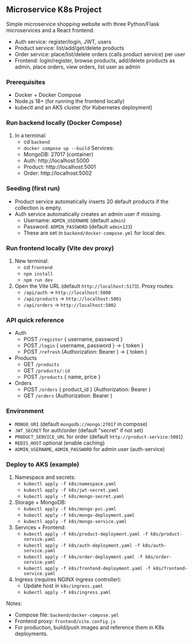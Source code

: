 ## Microservice K8s Project

Simple microservice shopping website with three Python/Flask microservices and a React frontend.
- Auth service: register/login, JWT, users
- Product service: list/add/get/delete products
- Order service: place/list/delete orders (calls product service) per user
- Frontend: login/register, browse products, add/delete products as admin, place orders, view orders, list user as admin

### Prerequisites
- Docker + Docker Compose
- Node.js 18+ (for running the frontend locally)
- kubectl and an AKS cluster (for Kubernetes deployment)

### Run backend locally (Docker Compose)
1) In a terminal:
   - cd `backend`
   - `docker compose up --build`
   Services:
   - MongoDB: 27017 (container)
   - Auth: http://localhost:5000
   - Product: http://localhost:5001
   - Order: http://localhost:5002

### Seeding (first run)
- Product service automatically inserts 20 default products if the collection is empty.
- Auth service automatically creates an admin user if missing.
  - Username: `ADMIN_USERNAME` (default `admin`)
  - Password: `ADMIN_PASSWORD` (default `admin123`)
  - These are set in `backend/docker-compose.yml` for local dev.

### Run frontend locally (Vite dev proxy)
1) New terminal:
   - cd `frontend`
   - `npm install`
   - `npm run dev`
2) Open the Vite URL (default `http://localhost:5173`).
   Proxy routes:
   - `/api/auth`     -> `http://localhost:5000`
   - `/api/products` -> `http://localhost:5001`
   - `/api/orders`   -> `http://localhost:5002`

### API quick reference
- Auth
  - POST `/register` { username, password }
  - POST `/login` { username, password } -> { token }
  - POST `/refresh` (Authorization: Bearer <token>) -> { token }
- Products
  - GET `/products`
  - GET `/products/:id`
  - POST `/products` { name, price }
- Orders
  - POST `/orders` { product_id } (Authorization: Bearer <token>)
  - GET `/orders` (Authorization: Bearer <token>)

### Environment
- `MONGO_URI` (default `mongodb://mongo:27017` in compose)
- `JWT_SECRET` for auth/order (default "secret" if not set)
- `PRODUCT_SERVICE_URL` for order (default `http://product-service:5001`)
- `REDIS_HOST` optional (enable caching)
- `ADMIN_USERNAME`, `ADMIN_PASSWORD` for admin user (auth-service)

### Deploy to AKS (example)
1) Namespace and secrets:
   - `kubectl apply -f k8s/namespace.yaml`
   - `kubectl apply -f k8s/jwt-secret.yaml`
   - `kubectl apply -f k8s/mongo-secret.yaml`
2) Storage + MongoDB:
   - `kubectl apply -f k8s/mongo-pvc.yaml`
   - `kubectl apply -f k8s/mongo-deployment.yaml`
   - `kubectl apply -f k8s/mongo-service.yaml`
3) Services + Frontend:
   - `kubectl apply -f k8s/product-deployment.yaml -f k8s/product-service.yaml`
   - `kubectl apply -f k8s/auth-deployment.yaml -f k8s/auth-service.yaml`
   - `kubectl apply -f k8s/order-deployment.yaml -f k8s/order-service.yaml`
   - `kubectl apply -f k8s/frontend-deployment.yaml -f k8s/frontend-service.yaml`
4) Ingress (requires NGINX ingress controller):
   - Update host in `k8s/ingress.yaml`
   - `kubectl apply -f k8s/ingress.yaml`

Notes:
- Compose file: `backend/docker-compose.yml`
- Frontend proxy: `frontend/vite.config.js`
- For production, build/push images and reference them in K8s deployments.
